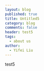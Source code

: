 ```yaml
---
layout: blog
published: true
title: Untitled5
category: blog
comments: false
header: test5
tags: 
  - about us
author: 
  - Yifei Liu
---
```


test5

